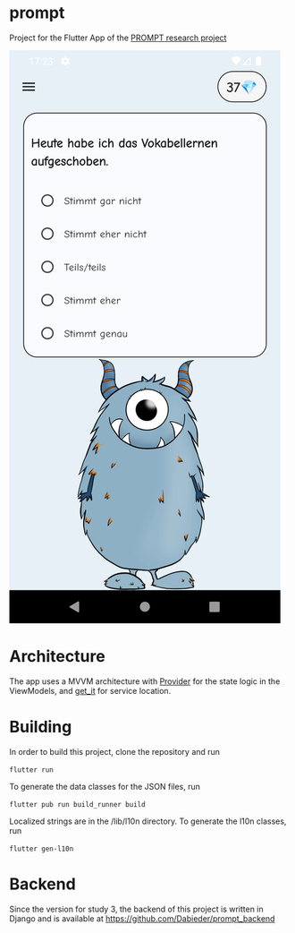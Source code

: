 # prompt

Project for the Flutter App of the [PROMPT research project](https://indilearn.de/en/projects-individualized-support/project-prompt/)

![Promo Screenshot of the PROMPT App](/assets/screenshots/ScreenshotPromo_1.png)

# Architecture

The app uses a MVVM architecture with [Provider](https://pub.dev/packages/provider) for the state logic in the ViewModels, and [get_it](https://pub.dev/packages/get_it) for service location.  

# Building

In order to build this project, clone the repository and run

``flutter run``

To generate the data classes for the JSON files, run

``flutter pub run build_runner build``

Localized strings are in the /lib/l10n directory. To generate the l10n classes, run

``flutter gen-l10n``

# Backend

Since the version for study 3, the backend of this project is written in Django and is available at https://github.com/Dabieder/prompt_backend
